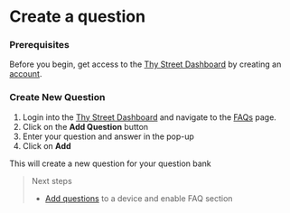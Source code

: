 # Create a question

### Prerequisites

Before you begin, get access to the [Thy Street Dashboard](https://thystreet.com/dashboard) by creating an [account](https://thystreet.com/register).

### Create New Question

1. Login into the [Thy Street Dashboard](https://thystreet.com/dashbaord) and navigate to the [FAQs](https://thystreet.com/faq) page.
2. Click on the **Add Question** button
3. Enter your question and answer in the pop-up
4. Click on **Add**

This will create a new question for your question bank

> Next steps
>
> * [Add questions](../devices/device-options.md#adding-frequently-asked-questions) to a device and enable FAQ section
